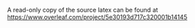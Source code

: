 A read-only copy of the source latex can be found at https://www.overleaf.com/project/5e30193d717c320001b14145
